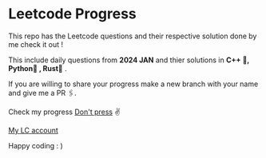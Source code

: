 # Leetcode Progress
This repo has the Leetcode questions and their respective solution done by me check it out ! 

This include daily questions from **2024 JAN** and thier solutions in **C++ 🚀, Python🐍 , Rust🦀** .

If you are willing to share your progress make a new branch with your name and give me a PR 🖇️.

Check my progress [Don't press](https://fearless-bookcase-40c.notion.site/CODE-Q-s-LC-bdfe05758797448b88cf6a7fe87dfb33) ✌️

[My LC account](https://leetcode.com/raviprasath/)


Happy coding  : ) 



